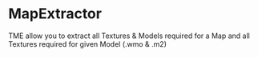 # MapExtractor
TME allow you to extract all Textures &amp; Models required for a Map and all Textures required for given Model (.wmo &amp; .m2)
